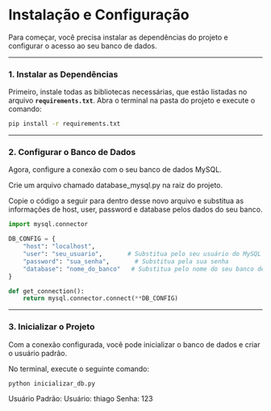 # Instalação e Configuração

Para começar, você precisa instalar as dependências do projeto e configurar o acesso ao seu banco de dados.

---

### 1. Instalar as Dependências

Primeiro, instale todas as bibliotecas necessárias, que estão listadas no arquivo **`requirements.txt`**. Abra o terminal na pasta do projeto e execute o comando:

```bash
pip install -r requirements.txt
```

----

### 2. Configurar o Banco de Dados

Agora, configure a conexão com o seu banco de dados MySQL.

Crie um arquivo chamado database_mysql.py na raiz do projeto.

Copie o código a seguir para dentro desse novo arquivo e substitua as informações de host, user, password e database pelos dados do seu banco.

```python
import mysql.connector

DB_CONFIG = {
    "host": "localhost",
    "user": "seu_usuario",       # Substitua pelo seu usuário do MySQL
    "password": "sua_senha",       # Substitua pela sua senha
    "database": "nome_do_banco"   # Substitua pelo nome do seu banco de dados
}

def get_connection():
    return mysql.connector.connect(**DB_CONFIG)
```

----

### 3. Inicializar o Projeto

Com a conexão configurada, você pode inicializar o banco de dados e criar o usuário padrão.

No terminal, execute o seguinte comando:

```bash
python inicializar_db.py
```

Usuário Padrão:
    Usuário: thiago
    Senha: 123